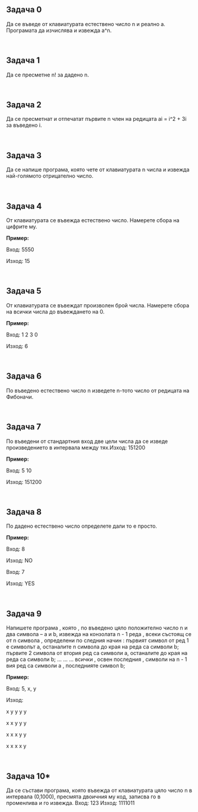 <h2> Задача 0 </h2>
<p> Да се въведе от клавиатурата естествено число n и реално a. Програмата да изчислява и извежда а^n. </p></br>

<h2> Задача 1 </h2>
<p> Да се пресметне n! за дадено n. </p></br>

<h2> Задача 2 </h2>
<p> Да се пресметнат и отпечатат първите n член на редицата ai = i^2 + 3i за въведено i.</p></br>

<h2> Задача 3 </h2>
<p>Да се напише програма, която чете от клавиатурата n числа и извежда най-голямото отрицателно число.</p></br>

<h2> Задача 4 </h2>
<p>От клавиатурата се въвежда естествено число. Намерете сбора на цифрите му.

<strong>Пример:</strong>

Вход: 5550

Изход: 15 </p></br>

<h2> Задача 5 </h2>
<p>От клавиатурата се въвеждат произволен брой числа. Намерете сбора на всички числа до въвеждането на 0.

<strong>Пример:</strong>

Вход: 1 2 3 0

Изход: 6 </p></br>

<h2> Задача 6 </h2>
<p>По въведено естествено число n изведете n-тото число от редицата на Фибоначи.</p></br>


<h2> Задача 7 </h2>
<p>По въведени от стандартния вход две цели числа да се изведе произведението в интервала между тях.Изход: 151200

<strong>Пример:</strong>

Вход: 5 10

Изход: 151200</p></br>


<h2> Задача 8 </h2>
<p>По дадено естествено число определете дали то е просто.

<strong>Пример:</strong>

Вход: 8

Изход: NO

Вход: 7

Изход: YES</p></br>


<h2> Задача 9 </h2>
<p>Напишете програма , която , по въведено цяло положително число n и два символа – a и b, извежда на конзолата n - 1 реда , всеки състоящ се от n символа , определени по следния начин :
 първият символ от ред 1 е символът a, останалите n символа до края на реда са символи b;
 първите 2 символа от втория ред са символи a, останалите до края на реда са символи b;
... ... ...
всички , освен последния , символи на n - 1 вия ред са символи а , последнияте символ b;

<strong>Пример:</strong>

Вход:
5, x, y

Изход:
 
x y y y y

x x y y y

x x x y y

x x x x y
</p></br>


<h2> Задача 10* </h2>
<p> Да се състави програма, която въвежда от клавиатурата цяло число n в интервала (0,1000), пресмята двоичния му код, записва го в променлива и го извежда. Вход: 123 Изход: 1111011</p>
